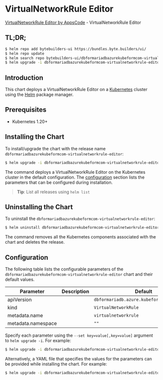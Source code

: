 # VirtualNetworkRule Editor

[VirtualNetworkRule Editor by AppsCode](https://byte.builders) - VirtualNetworkRule Editor

## TL;DR;

```bash
$ helm repo add bytebuilders-ui https://bundles.byte.builders/ui/
$ helm repo update
$ helm search repo bytebuilders-ui/dbformariadbazurekubeformcom-virtualnetworkrule-editor --version=v0.4.18
$ helm upgrade -i dbformariadbazurekubeformcom-virtualnetworkrule-editor bytebuilders-ui/dbformariadbazurekubeformcom-virtualnetworkrule-editor -n default --create-namespace --version=v0.4.18
```

## Introduction

This chart deploys a VirtualNetworkRule Editor on a [Kubernetes](http://kubernetes.io) cluster using the [Helm](https://helm.sh) package manager.

## Prerequisites

- Kubernetes 1.20+

## Installing the Chart

To install/upgrade the chart with the release name `dbformariadbazurekubeformcom-virtualnetworkrule-editor`:

```bash
$ helm upgrade -i dbformariadbazurekubeformcom-virtualnetworkrule-editor bytebuilders-ui/dbformariadbazurekubeformcom-virtualnetworkrule-editor -n default --create-namespace --version=v0.4.18
```

The command deploys a VirtualNetworkRule Editor on the Kubernetes cluster in the default configuration. The [configuration](#configuration) section lists the parameters that can be configured during installation.

> **Tip**: List all releases using `helm list`

## Uninstalling the Chart

To uninstall the `dbformariadbazurekubeformcom-virtualnetworkrule-editor`:

```bash
$ helm uninstall dbformariadbazurekubeformcom-virtualnetworkrule-editor -n default
```

The command removes all the Kubernetes components associated with the chart and deletes the release.

## Configuration

The following table lists the configurable parameters of the `dbformariadbazurekubeformcom-virtualnetworkrule-editor` chart and their default values.

|     Parameter      | Description |                        Default                        |
|--------------------|-------------|-------------------------------------------------------|
| apiVersion         |             | <code>dbformariadb.azure.kubeform.com/v1alpha1</code> |
| kind               |             | <code>VirtualNetworkRule</code>                       |
| metadata.name      |             | <code>virtualnetworkrule</code>                       |
| metadata.namespace |             | <code>""</code>                                       |


Specify each parameter using the `--set key=value[,key=value]` argument to `helm upgrade -i`. For example:

```bash
$ helm upgrade -i dbformariadbazurekubeformcom-virtualnetworkrule-editor bytebuilders-ui/dbformariadbazurekubeformcom-virtualnetworkrule-editor -n default --create-namespace --version=v0.4.18 --set apiVersion=dbformariadb.azure.kubeform.com/v1alpha1
```

Alternatively, a YAML file that specifies the values for the parameters can be provided while
installing the chart. For example:

```bash
$ helm upgrade -i dbformariadbazurekubeformcom-virtualnetworkrule-editor bytebuilders-ui/dbformariadbazurekubeformcom-virtualnetworkrule-editor -n default --create-namespace --version=v0.4.18 --values values.yaml
```

